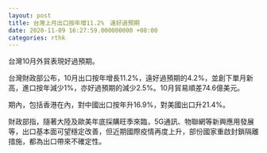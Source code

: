 ```yaml
---
layout: post
title: 台灣上月出口按年增11.2%　遠好過預期
date: 2020-11-09 16:27:59.000000000 +08:00
categories: rthk
---
```


台灣10月外貿表現好過預期。

台灣財政部公布，10月出口按年增長11.2%，遠好過預期的4.2%，並創下單月新高，進口按年減少1%，亦好過預期的減少2.5%。10月貿易順差74.6億美元。

期內，包括香港在內，對中國出口按年升16.9%，對美國出口升21.4%。

財政部指，隨著大陸及歐美年底採購旺季來臨，5G通訊、物聯網等新興應用發展等，出口基本面可望穩定改善，但近期國際疫情再度上升，部份國家重啟封鎖隔離措施，都為出口帶來不確定性。
